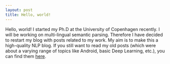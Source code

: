 ```yaml
---
layout: post
title: Hello, world!
---
```


Hello, world! I started my Ph.D at the University of Copenhagen recently. I will be working on multi-lingual semantic parsing. Therefore I have decided to restart my blog with posts related to my work. My aim is to make this a high-quality NLP blog. If you still want to read my old posts (which were about a varying range of topics like Android, basic Deep Learning, etc.), you can find them <a href="https://github.com/rahular/rahular.github.io/tree/master/old_posts" target="_blank">here</a>.
